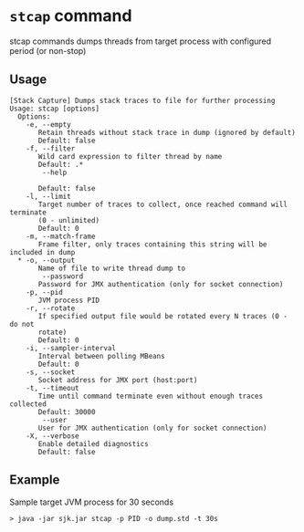 `stcap` command
===============

stcap commands dumps threads from target process with configured period (or non-stop)

Usage
-----

    [Stack Capture] Dumps stack traces to file for further processing
    Usage: stcap [options]
      Options:
        -e, --empty
           Retain threads without stack trace in dump (ignored by default)
           Default: false
        -f, --filter
           Wild card expression to filter thread by name
           Default: .*
            --help
           
           Default: false
        -l, --limit
           Target number of traces to collect, once reached command will terminate
           (0 - unlimited)
           Default: 0
        -m, --match-frame
           Frame filter, only traces containing this string will be included in dump
      * -o, --output
           Name of file to write thread dump to
            --password
           Password for JMX authentication (only for socket connection)
        -p, --pid
           JVM process PID
        -r, --rotate
           If specified output file would be rotated every N traces (0 - do not
           rotate)
           Default: 0
        -i, --sampler-interval
           Interval between polling MBeans
           Default: 0
        -s, --socket
           Socket address for JMX port (host:port)
        -t, --timeout
           Time until command terminate even without enough traces collected
           Default: 30000
            --user
           User for JMX authentication (only for socket connection)
        -X, --verbose
           Enable detailed diagnostics
           Default: false

Example
-------

Sample target JVM process for 30 seconds

    > java -jar sjk.jar stcap -p PID -o dump.std -t 30s
